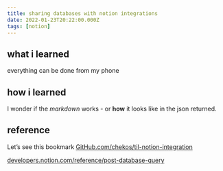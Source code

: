 ```yaml
---
title: sharing databases with notion integrations
date: 2022-01-23T20:22:00.000Z
tags: [notion]
---
```

## what i learned
everything can be done from my phone

## how i learned
I wonder if the _markdown_ works - or **how** it looks like in the json returned.

## reference
Let’s see this bookmark
[GitHub.com/chekos/til-notion-integration](https://GitHub.com/chekos/til-notion-integration)


[developers.notion.com/reference/post-database-query](https://developers.notion.com/reference/post-database-query)

